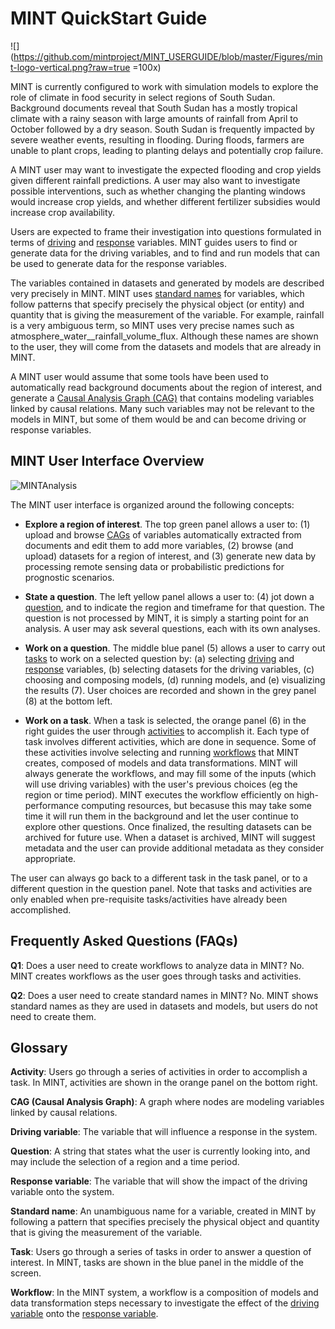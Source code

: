 # MINT QuickStart Guide

![](https://github.com/mintproject/MINT_USERGUIDE/blob/master/Figures/mint-logo-vertical.png?raw=true =100x)

MINT is currently configured to work with simulation models to explore the role of climate in food security in select regions of South Sudan.  Background documents reveal that South Sudan has a mostly tropical climate with a rainy season with large amounts of rainfall from April to October followed by a dry season. South Sudan is frequently impacted by severe weather events, resulting in flooding. During floods, farmers are unable to plant crops, leading to planting delays and potentially crop failure.

A MINT user may want to investigate the expected flooding and crop yields given different rainfall predictions.  A user may also want to investigate possible interventions, such as whether changing the planting windows would increase crop yields, and whether different fertilizer subsidies would increase crop availability.  

Users are expected to frame their investigation into questions formulated in terms of [driving](#drivingvar_def) and [response](#responsevar_def) variables.  MINT guides users to find or generate data for the driving variables, and to find and run models that can be used to generate data for the response variables.

The variables contained in datasets and generated by models are described very precisely in MINT.  MINT uses [standard names](#standardnames_def) for variables, which follow patterns that specify precisely the physical object (or entity) and quantity that is giving the measurement of the variable.  For example, rainfall is a very ambiguous term, so MINT uses very precise names such as atmosphere_water__rainfall_volume_flux.  Although these names are shown to the user, they will come from the datasets and models that are already in MINT.  

A MINT user would assume that some tools have been used to automatically read background documents about the region of interest, and generate a [Causal Analysis Graph (CAG)](#cag_def) that contains modeling variables linked by causal relations.  Many such variables may not be relevant to the models in MINT, but some of them would be and can become driving or response variables.


## MINT User Interface Overview

![MINTAnalysis](https://github.com/mintproject/MINT_USERGUIDE/blob/master/Figures/MainControlPanel.jpg?raw=true)

The MINT user interface is organized around the following concepts:

* **Explore a region of interest**.  The top green panel allows a user to: (1) upload and browse [CAGs](#cag_def) of variables automatically extracted from  documents and edit them to add more variables, (2) browse (and upload) datasets for a region of interest, and (3) generate new data by processing remote sensing data or probabilistic predictions for prognostic scenarios.  

* **State a question**. The left yellow panel allows a user to: (4) jot down a [question](#question_def), and to indicate the region and timeframe for that question.  The question is not processed by MINT, it is simply a starting point for an analysis.  A user may ask several questions, each with its own analyses.

* **Work on a question**. The middle blue panel (5) allows a user to carry out [tasks](#task_def) to work on a selected question by: (a) selecting [driving](#drivingvar_def) and [response](#responsevar_def) variables, (b) selecting datasets for the driving variables, (c) choosing and composing models, (d) running models, and (e) visualizing the results (7). User choices are recorded and shown in the grey panel (8) at the bottom left.

* **Work on a task**.  When a task is selected, the orange panel (6) in the right guides the user through [activities](#activity_def) to accomplish it.  Each type of task involves different activities, which are done in sequence.  Some of these activities involve selecting and running [workflows](#workflow_def) that MINT creates, composed of models and data transformations.  MINT will always generate the workflows, and may fill some of the inputs (which will use driving variables) with the user's previous choices (eg the region or time period).  MINT executes the workflow efficiently on high-performance computing resources, but becasuse this may take some time it will run them in the background and let the user continue to explore other questions.  Once finalized, the resulting datasets can be archived for future use.  When a dataset is archived, MINT will suggest metadata and the user can provide additional metadata as they consider appropriate.

The user can always go back to a different task in the task panel, or to a different question in the question panel.  Note that  tasks and activities are only enabled when pre-requisite tasks/activities have already been accomplished.

## Frequently Asked Questions (FAQs)

__Q1__: Does a user need to create workflows to analyze data in MINT?  No. MINT creates workflows as the user goes through tasks and activities.

__Q2__: Does a user need to create standard names in MINT?  No. MINT shows standard names as they are used in datasets and models, but users do not need to create them.


## Glossary
<a name="activity_def">**Activity**</a>: Users go through a series of activities in order to accomplish a task.  In MINT, activities are shown in the orange panel on the bottom right.

<a name="cag_def">**CAG (Causal Analysis Graph)**</a>: A graph where nodes are modeling variables linked by causal relations. 

<a name="drivingvar_def">**Driving variable**</a>: The variable that will influence a response in the system.  

<a name="question_def">**Question**</a>: A string that states what the user is currently looking into, and may include the selection of a region and a time period. 

<a name="responsevar_def">**Response variable**</a>: The variable that will show the impact of the driving variable onto the system.

<a name="standardname_def">**Standard name**</a>: An unambiguous name for a variable, created in MINT by following a pattern that specifies precisely the physical object and quantity that is giving the measurement of the variable.

<a name="task_def">**Task**</a>: Users go through a series of tasks in order to answer a question of interest. In MINT, tasks are shown in the blue panel in the middle of the screen.

<a name="workflow_def">**Workflow**</a>: In the MINT system, a workflow is a composition of models and data transformation steps necessary to investigate the effect of the [driving variable](#drivingvar_def) onto the [response variable](#responsevar_def).
